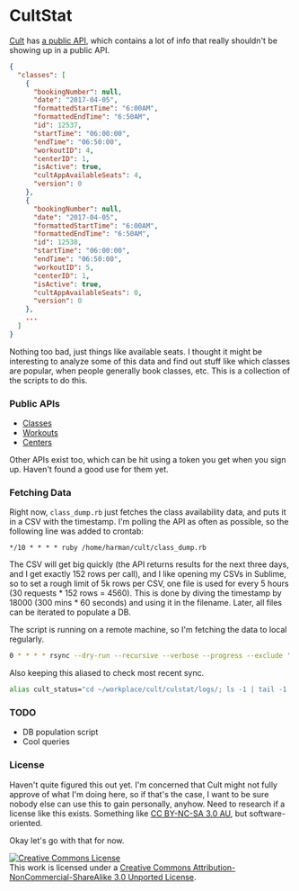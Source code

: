 # CultStat

[Cult](https://www.cultfit.in/) has [a public API](https://api.cultfit.in/v1/classes?center=1), which contains a lot of info that really shouldn't be showing up in a public API.
```json
{
  "classes": [
    {
      "bookingNumber": null,
      "date": "2017-04-05",
      "formattedStartTime": "6:00AM",
      "formattedEndTime": "6:50AM",
      "id": 12537,
      "startTime": "06:00:00",
      "endTime": "06:50:00",
      "workoutID": 4,
      "centerID": 1,
      "isActive": true,
      "cultAppAvailableSeats": 4,
      "version": 0
    },
    {
      "bookingNumber": null,
      "date": "2017-04-05",
      "formattedStartTime": "6:00AM",
      "formattedEndTime": "6:50AM",
      "id": 12538,
      "startTime": "06:00:00",
      "endTime": "06:50:00",
      "workoutID": 5,
      "centerID": 1,
      "isActive": true,
      "cultAppAvailableSeats": 0,
      "version": 0
    },
    ...
  ]
}
```

Nothing too bad, just things like available seats. I thought it might be interesting to analyze some of this data and find out stuff like which classes are popular, when people generally book classes, etc. This is a collection of the scripts to do this.

### Public APIs
- [Classes](https://api.cultfit.in/v1/classes?center=1)
- [Workouts](https://api.cultfit.in/v1/workouts)
- [Centers](https://api.cultfit.in/v1/centers)

Other APIs exist too, which can be hit using a token you get when you sign up. Haven't found a good use for them yet.

### Fetching Data
Right now, `class_dump.rb` just fetches the class availability data, and puts it in a CSV with the timestamp. I'm polling the API as often as possible, so the following line was added to crontab:
```
*/10 * * * * ruby /home/harman/cult/class_dump.rb
```
The CSV will get big quickly (the API returns results for the next three days, and I get exactly 152 rows per call), and I like opening my CSVs in Sublime, so to set a rough limit of 5k rows per CSV, one file is used for every 5 hours (30 requests * 152 rows = 4560). This is done by diving the timestamp by 18000 (300 mins * 60 seconds) and using it in the filename.
Later, all files can be iterated to populate a DB.

The script is running on a remote machine, so I'm fetching the data to local regularly.
```sh
0 * * * * rsync --dry-run --recursive --verbose --progress --exclude '.gitignore' harman@<remote_ip>:~/cult/logs/ /Users/harmansingh/workplace/cult/cultstat/logs
```
Also keeping this aliased to check most recent sync.
```sh
alias cult_status="cd ~/workplace/cult/culstat/logs/; ls -1 | tail -1 | xargs tail -1 | cut -c1-10 | xargs date -r; cd - 1>/dev/null"
```

### TODO
- DB population script
- Cool queries

### License
Haven't quite figured this out yet. I'm concerned that Cult might not fully approve of what I'm doing here, so if that's the case, I want to be sure nobody else can use this to gain personally, anyhow. Need to research if a license like this exists. Something like [CC BY-NC-SA 3.0 AU](https://creativecommons.org/licenses/by-nc-sa/3.0/), but software-oriented.

Okay let's go with that for now.

<a rel="license" href="http://creativecommons.org/licenses/by-nc-sa/3.0/"><img alt="Creative Commons License" style="border-width:0" src="https://i.creativecommons.org/l/by-nc-sa/3.0/88x31.png" /></a><br />This work is licensed under a <a rel="license" href="http://creativecommons.org/licenses/by-nc-sa/3.0/">Creative Commons Attribution-NonCommercial-ShareAlike 3.0 Unported License</a>.
